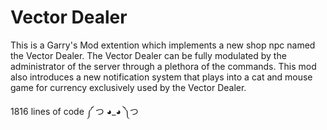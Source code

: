 # Vector Dealer
This is a Garry's Mod extention which implements a new shop npc named the Vector Dealer. The Vector Dealer can be fully modulated by the administrator of the server through a plethora of the commands. This mod also introduces a new notification system that plays into a cat and mouse game for currency exclusively used by the Vector Dealer.

1816 lines of code ༼ つ ◕_◕ ༽つ